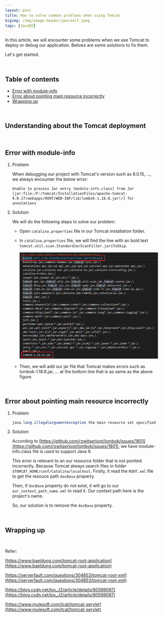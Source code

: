 ```yaml
---
layout: post
title: How to solve common problems when using Tomcat
bigimg: /img/image-header/yourself.jpeg
tags: [JavaEE]
---
```


In this article, we will encounter some problems when we use Tomcat to deploy or debug our application. Belows are some solutions to fix them.

Let's get started.

<br>

## Table of contents
- [Error with module-info](#error-with-module-info)
- [Error about pointing main resource incorrectly](#error-about-pointing-main-resource-incorrectly)
- [Wrapping up](#wrapping-up)


<br>

## Understanding about the Tomcat deployment






<br>

## Error with module-info

1. Problem

    When debugging our project with Tomcat's version such as 8.0.15, ..., we always encounter the below error:

    ```
    Unable to process Jar entry [module-info.class] from Jar [jar:file:/F:/tomcat/InstallationFiles/apache-tomcat-9.0.17/webapps/ROOT/WEB-INF/lib/lombok-1.18.8.jar!/] for annotations
    ```

2. Solution

    We will do the following steps to solve our problem:
    - Open ```catalina.properties``` file in our Tomcat installation folder.

    - In ```catalina.properties``` file, we will find the line with an bold text ```tomcat.util.scan.StandardJarScanFilter.jarsToSkip```.

        ![](../img/tomcat/fixed-problems/module-info-jar-file.png)

    - Then, we will add our jar file that Tomcat makes errors such as lombok-1.18.8.jar, ... at the bottom line that is as same as the above figure.

<br>

## Error about pointing main resource incorrectly

1. Problem

    ```java
    java.lang.illegalargumentexception the main resource set specified [...] is not valid in Tomcat
    ```

2. Solution

    According to [https://github.com/rzwitserloot/lombok/issues/1801](https://github.com/rzwitserloot/lombok/issues/1801), we have module-info.class file is used to support Java 9.

    This error is relevant to an our resource folder that is not pointed incorrectly. Because Tomcat always search files in folder ```$TOMCAT_HOME/conf/Catalina/localhost```. Firstly, it read the ```ROOT.xml``` file to get the resouce path ```docBase``` property.

    Then, if ```docBase``` property do not exist, it will go to our ```our_context_path_name.xml``` to read it. Our context path here is the project's name.

    So, our solution is to remove the ```docBase``` property.


<br>

## Wrapping up




<br>

Refer:

[https://www.baeldung.com/tomcat-root-application](https://www.baeldung.com/tomcat-root-application)

[https://serverfault.com/questions/304853/tomcat-root-xml](https://serverfault.com/questions/304853/tomcat-root-xml)

[https://blog.csdn.net/lox_J2/article/details/80599097](https://blog.csdn.net/lox_J2/article/details/80599097)

[https://www.mulesoft.com/tcat/tomcat-servlet](https://www.mulesoft.com/tcat/tomcat-servlet)